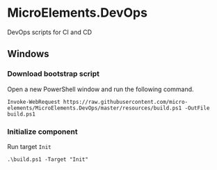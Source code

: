# MicroElements.DevOps
DevOps scripts for CI and CD

## Windows
### Download bootstrap script
Open a new PowerShell window and run the following command.
```
Invoke-WebRequest https://raw.githubusercontent.com/micro-elements/MicroElements.DevOps/master/resources/build.ps1 -OutFile build.ps1
```

### Initialize component
Run target `Init`
```
.\build.ps1 -Target "Init"
```

